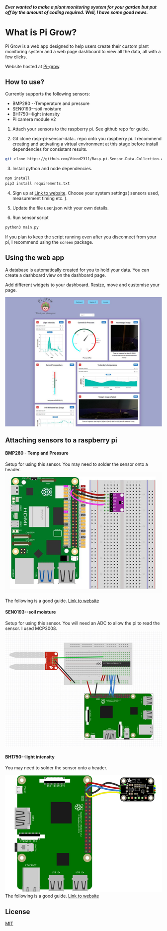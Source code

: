 ##### Ever wanted to make a plant monitoring system for your garden but put off by the amount of coding required. Well, I have some good news.

# What is Pi Grow?

Pi Grow is a web app designed to help users create their custom plant monitoring system and a web page dashboard to view all the data, all with a few clicks.

Website hosted at [Pi-grow](https://raspberry-pi-plant-monitoring.web.app/).

## How to use?

Currently supports the following sensors: 

*  BMP280 --Temperature and pressure 
*  SEN0193--soil moisture 
*  BH1750--light intensity
*  Pi camera module v2


1. Attach your sensors to the raspberry pi. See github repo for guide.

2. Git clone rasp-pi-sensor-data.. repo onto you raspberry pi. I recommend creating and activating a virtual  environment at this stage before install dependencies for consistant results.

```bash
git clone https://github.com/Vinod2311/Rasp-pi-Sensor-Data-Collection-and-Cloud-Upload.git
```

3. Install python and node dependencies.

```bash
npm install
pip3 install requirements.txt
```

4. Sign up at [Link to website](https://raspberry-pi-plant-monitoring.web.app/). Choose your system settings( sensors used, measurement timing etc. ).

5. Update the file user.json with your own details.

6. Run sensor script

```bash
python3 main.py
```
If you plan to keep the script running even after you disconnect from your pi, I recommend using the `screen` package.


## Using the web app

A database is automatically created for you to hold your data. You can create a dashboard view on the dashboard page.

Add different widgets to your dashboard. Resize, move and customise your page.

![Dashboard view](docs/final-product.JPG?raw=true "Title")


## Attaching sensors to a raspberry pi

#### BMP280 - Temp and Pressure

Setup for using this sensor. You may need to solder the sensor onto a header.
![temp sensor](docs/bmp280.JPG?raw=true "Title")

The following is a good guide. [Link to website](https://docs.sunfounder.com/projects/umsk/en/latest/05_raspberry_pi/pi_lesson20_bmp280.html)

#### SEN0193--soil moisture 

Setup for using this sensor. You will need an ADC to allow the pi to read the sensor. I used MCP3008.
![soil moisture sensor](docs/moisture-sensor-setup.JPG?raw=true "Title")


#### BH1750--light intensity

You may need to solder the sensor onto a header.

![soil moisture sensor](docs/bh1750.png?raw=true "Title")
The following is a good guide. [Link to website](https://learn.adafruit.com/adafruit-bh1750-ambient-light-sensor/python-circuitpython)



## License

[MIT](https://choosealicense.com/licenses/mit/)

